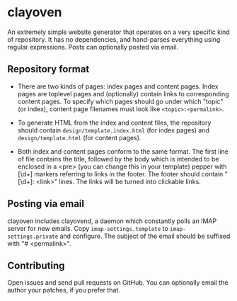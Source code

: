 # clayoven

An extremely simple website generator that operates on a very specific
kind of repository.  It has no dependencies, and hand-parses
everything using regular expressions.  Posts can optionally posted via
email.

## Repository format

* There are two kinds of pages: index pages and content pages.  Index
  pages are toplevel pages and (optionally) contain links to
  corresponding content pages.  To specify which pages should go under
  which "topic" (or index), content page filenames must look like
  `<topic>:<permalink>`.

* To generate HTML from the index and content files, the repository
  should contain `design/template.index.html` (for index pages) and
  `design/template.html` (for content pages).

* Both index and content pages conform to the same format.  The first
  line of file contains the title, followed by the body which is
  intended to be enclosed in a \<pre\> (you can change this in your
  template) pepper with [\d+] markers referring to links in the
  footer.  The footer should contain "[\d+]: \<link\>" lines.  The
  links will be turned into clickable links.

## Posting via email

clayoven includes clayovend, a daemon which constantly polls an IMAP
server for new emails.  Copy `imap-settings.template` to
`imap-settings.private` and configure.  The subject of the email
should be suffixed with "# \<permalink\>".

## Contributing

Open issues and send pull requests on GitHub.  You can optionally
email the author your patches, if you prefer that.
